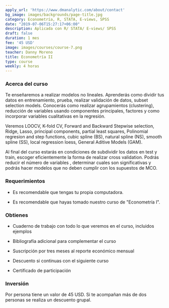 ```yaml
---
apply_url: 'https://www.dmanalytic.com/about/contact'
bg_image: images/backgrounds/page-title.jpg
category: Econometría, R, STATA, E-views, SPSS
date: "2019-07-06T15:27:17+06:00"
description: Aplicada con R/ STATA/ E-views/ SPSS
draft: false
duration: 1 mes
fee: '45 USD'
image: images/courses/course-7.png
teacher: Danny Moreno
title: Econometría II
type: course
weekly: 4 horas
---
```


### Acerca del curso

Te enseñaremos a realizar modelos no lineales. Aprenderás como dividir tus datos en entrenamiento, prueba, realizar validación de datos, subset selection models. Conocerás como realizar agrupamientos (clustering), reducción de variables usando componentes principales, factores y como incorporar variables cualitativas en la regresión.

Veremos LOOCV, K-fold CV, Forward and Backward Stepwise selection, Ridge, Lasso, principal components, partial least squares, Polinomial regresion and step functions, cubic spline (BS), natural spline (NS), smooth spline (SS), local regression loess, General Aditive Models (GAM).

Al final del curso estarás en condiciones de subdividir los datos en test y train, escoger eficientemente la forma de realizar cross validation. Podrás reducir el número de variables , determinar cuales son significativas y podrás hacer modelos que no deben cumplir con los supuestos de MCO.</p>

### Requerimientos

* Es recomendable que tengas tu propia computadora.

* Es recomendable que hayas tomado nuestro curso de "Econometría I".

### Obtienes

* Cuaderno de trabajo con todo lo que veremos en el curso, incluidos ejemplos

* Bibliografía adicional para complementar el curso

* Suscripción por tres meses al reporte económico mensual

* Descuento si continuas con el siguiente curso

* Certificado de participación


### Inversión

Por persona tiene un valor de 45 USD. Si te acompañan más de dos personas se realiza un descuento grupal.